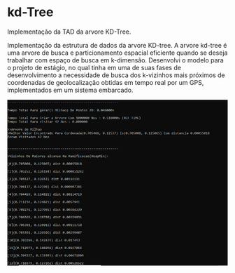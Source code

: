 # kd-Tree
Implementação da TAD da arvore KD-Tree.

Implementação da estrutura de dados da arvore KD-tree.
A arvore kd-tree é uma arvore de busca e particionamento espacial eficiente quando se deseja trabalhar com espaço de busca em k-dimensão.
Desenvolvi o modelo para o projeto de estágio, no qual tinha em uma de suas fases de desenvolvimento a necessidade de busca dos k-vizinhos mais próximos de coordenadas de geolocalização obtidas em tempo real por um GPS, implementados em um sistema embarcado.

![](https://github.com/FelipeFFerreira/kd-Tree/blob/master/imgApresentacao.png "")

